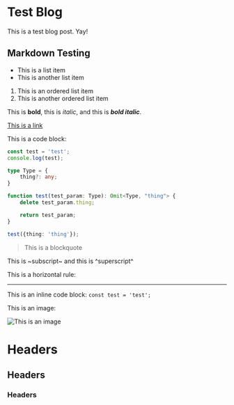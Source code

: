 # Test Blog

This is a test blog post. Yay!

## Markdown Testing

- This is a list item
- This is another list item

1. This is an ordered list item
2. This is another ordered list item

This is **bold**, this is *italic*, and this is ***bold italic***.

[This is a link](https://www.google.com)

This is a code block:

```ts
const test = 'test';
console.log(test);

type Type = {
    thing?: any;
}

function test(test_param: Type): Omit<Type, "thing"> {
    delete test_param.thing;

    return test_param;
}

test({thing: 'thing'});
```

> This is a blockquote

This is ~subscript~ and this is ^superscript^

This is a horizontal rule:

---

This is an inline code block: `const test = 'test';`

This is an image:

![This is an image](https://pbs.twimg.com/media/GgYaMMTXUAA218q?format=jpg&name=small)

# Headers
## Headers
### Headers